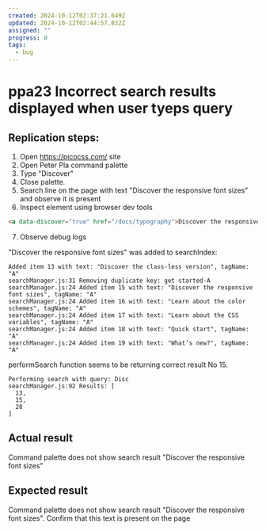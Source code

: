 ```yaml
---
created: 2024-10-12T02:37:21.649Z
updated: 2024-10-12T02:44:57.832Z
assigned: ""
progress: 0
tags:
  - bug
---
```


# ppa23 Incorrect search results displayed when user tyeps query

## Replication steps: 

1. Open https://picocss.com/ site
2. Open Peter Pla command palette
3. Type "Discover"
4. Close palette.
5. Search line on the page with text "Discover the responsive font sizes" and observe it is present
6. Inspect element using browser dev tools
```html
<a data-discover="true" href="/docs/typography">Discover the responsive font sizes<svg xmlns="http://www.w3.org/2000/svg" width="24" height="24" viewBox="0 0 24 24" stroke-width="2" stroke="currentColor" fill="none" stroke-linecap="round" stroke-linejoin="round" class="icon-arrow-right"><g class="head"><path d="M10 16L14 12"></path><path d="M10 8L14 12"></path></g><path class="line" d="M0 12H14"></path></svg></a>
```
7. Observe debug logs

"Discover the responsive font sizes"  was added to searchIndex:
```
Added item 13 with text: "Discover the class-less version", tagName: "A"
searchManager.js:31 Removing duplicate key: get started-A
searchManager.js:24 Added item 15 with text: "Discover the responsive font sizes", tagName: "A"
searchManager.js:24 Added item 16 with text: "Learn about the color schemes", tagName: "A"
searchManager.js:24 Added item 17 with text: "Learn about the CSS variables", tagName: "A"
searchManager.js:24 Added item 18 with text: "Quick start", tagName: "A"
searchManager.js:24 Added item 19 with text: "What’s new?", tagName: "A"
```

performSearch function seems to be returning correct result No 15. 
```
Performing search with query: Disc
searchManager.js:92 Results: [
  13,
  15,
  28
]
```

## Actual result

Command palette does not show search result "Discover the responsive font sizes"

## Expected result 

Command palette does not show search result "Discover the responsive font sizes". 
Confirm that this text is present on the page
